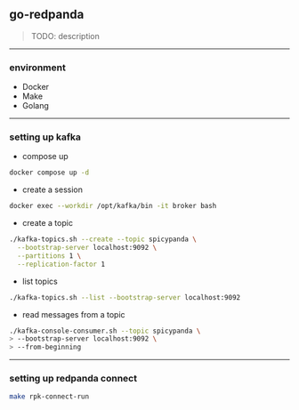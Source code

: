 ## go-redpanda

> TODO: description

---

### environment

- Docker
- Make
- Golang

---

### setting up kafka

- compose up

```bash
docker compose up -d
```

- create a session

```bash
docker exec --workdir /opt/kafka/bin -it broker bash
```

- create a topic

```bash
./kafka-topics.sh --create --topic spicypanda \
  --bootstrap-server localhost:9092 \
  --partitions 1 \
  --replication-factor 1
```

- list topics

```bash
./kafka-topics.sh --list --bootstrap-server localhost:9092
```

- read messages from a topic

```bash
./kafka-console-consumer.sh --topic spicypanda \
> --bootstrap-server localhost:9092 \
> --from-beginning
```

---

### setting up redpanda connect

```bash
make rpk-connect-run
```
